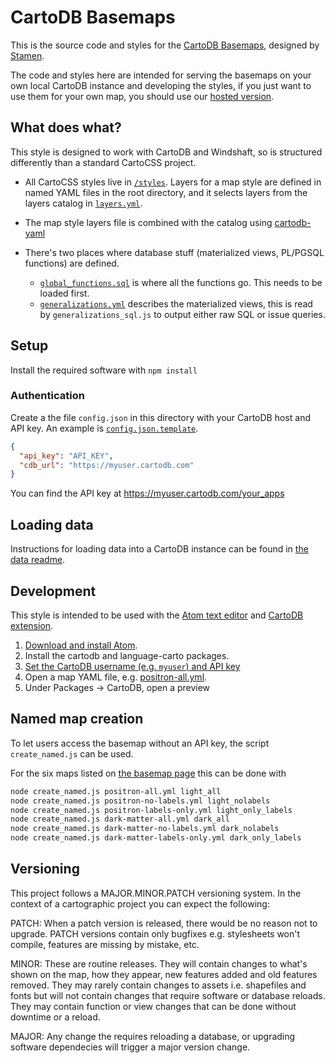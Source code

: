 # CartoDB Basemaps

This is the source code and styles for the [CartoDB Basemaps](http://cartodb.com/basemaps), designed by [Stamen](http://stamen.com).

The code and styles here are intended for serving the basemaps on your own local CartoDB instance and developing the styles, if you just want to use them for your own map, you should use our [hosted version](http://cartodb.com/basemaps).

## What does what?

This style is designed to work with CartoDB and Windshaft, so is structured differently than a standard CartoCSS project.

* All CartoCSS styles live in [`/styles`](styles/). Layers for a map style are defined in named YAML files in the root directory, and it selects layers from the layers catalog in [`layers.yml`](layers.yml).

* The map style layers file is combined with the catalog using [cartodb-yaml](https://github.com/stamen/cartodb-yaml)

* There's two places where database stuff (materialized views, PL/PGSQL functions) are defined.
	* [`global_functions.sql`](data/global_functions.sql) is where all the functions go. This needs to be loaded first.
	* [`generalizations.yml`](data/generalizations.yml) describes the materialized views, this is read by `generalizations_sql.js` to output either raw SQL or issue queries.


## Setup

Install the required software with `npm install`

### Authentication

Create a the file `config.json` in this directory with your CartoDB host and API key. An example is [`config.json.template`](config.json.template).

```json
{
  "api_key": "API_KEY",
  "cdb_url": "https://myuser.cartodb.com"
}
```

You can find the API key at https://myuser.cartodb.com/your_apps

## Loading data

Instructions for loading data into a CartoDB instance can be found in [the data readme](data/README.md).

## Development

This style is intended to be used with the [Atom text editor](*https://atom.io/) and [CartoDB extension](https://github.com/stamen/atom-cartodb).

1. [Download and install Atom](https://atom.io/).
2. Install the cartodb and language-carto packages.
3. [Set the CartoDB username (e.g. `myuser`) and API key](https://github.com/stamen/atom-cartodb#configuration)
4. Open a map YAML file, e.g. [positron-all.yml](positron-all.yml).
5. Under Packages -> CartoDB, open a preview

## Named map creation

To let users access the basemap without an API key, the script `create_named.js` can be used.

For the six maps listed on [the basemap page](https://cartodb.com/basemaps) this can be done with

```sh
node create_named.js positron-all.yml light_all
node create_named.js positron-no-labels.yml light_nolabels
node create_named.js positron-labels-only.yml light_only_labels
node create_named.js dark-matter-all.yml dark_all
node create_named.js dark-matter-no-labels.yml dark_nolabels
node create_named.js dark-matter-labels-only.yml dark_only_labels
```

## Versioning

This project follows a MAJOR.MINOR.PATCH versioning system. In the context of a cartographic project you can expect the following:

PATCH: When a patch version is released, there would be no reason not to upgrade. PATCH versions contain only bugfixes e.g. stylesheets won't compile, features are missing by mistake, etc.

MINOR: These are routine releases. They will contain changes to what's shown on the map, how they appear, new features added and old features removed. They may rarely contain changes to assets i.e. shapefiles and fonts but will not contain changes that require software or database reloads. They may contain function or view changes that can be done without downtime or a reload.

MAJOR: Any change the requires reloading a database, or upgrading software dependecies will trigger a major version change.
